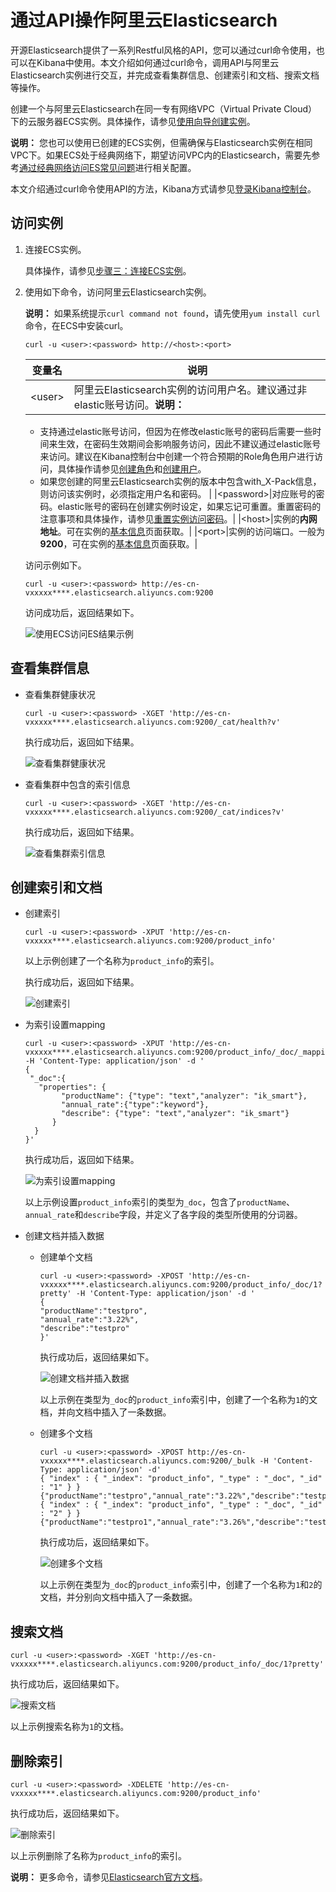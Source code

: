 # 通过API操作阿里云Elasticsearch

开源Elasticsearch提供了一系列Restful风格的API，您可以通过curl命令使用，也可以在Kibana中使用。本文介绍如何通过curl命令，调用API与阿里云Elasticsearch实例进行交互，并完成查看集群信息、创建索引和文档、搜索文档等操作。

创建一个与阿里云Elasticsearch在同一专有网络VPC（Virtual Private Cloud）下的云服务器ECS实例。具体操作，请参见[使用向导创建实例](/intl.zh-CN/实例/创建实例/使用向导创建实例.md)。

**说明：** 您也可以使用已创建的ECS实例，但需确保与Elasticsearch实例在相同VPC下。如果ECS处于经典网络下，期望访问VPC内的Elasticsearch，需要先参考[通过经典网络访问ES常见问题](/intl.zh-CN/Elasticsearch/常见问题/通过经典网络访问ES常见问题.md)进行相关配置。

本文介绍通过curl命令使用API的方法，Kibana方式请参见[登录Kibana控制台](/intl.zh-CN/Elasticsearch/可视化控制/Kibana/登录Kibana控制台.md)。

## 访问实例

1.  连接ECS实例。

    具体操作，请参见[步骤三：连接ECS实例](/intl.zh-CN/快速入门/通过控制台创建实例（详细版）/Linux系统实例快速入门.md)。

2.  使用如下命令，访问阿里云Elasticsearch实例。

    **说明：** 如果系统提示`curl command not found`，请先使用`yum install curl`命令，在ECS中安装curl。

    ```
    curl -u <user>:<password> http://<host>:<port>
    ```

    |变量名|说明|
    |---|--|
    |<user\>|阿里云Elasticsearch实例的访问用户名。建议通过非elastic账号访问。**说明：**

    -   支持通过elastic账号访问，但因为在修改elastic账号的密码后需要一些时间来生效，在密码生效期间会影响服务访问，因此不建议通过elastic账号来访问。建议在Kibana控制台中创建一个符合预期的Role角色用户进行访问，具体操作请参见[创建角色](/intl.zh-CN/访问控制/Kibana角色管理/创建角色.md)和[创建用户](/intl.zh-CN/访问控制/Kibana角色管理/创建用户.md)。
    -   如果您创建的阿里云Elasticsearch实例的版本中包含with\_X-Pack信息，则访问该实例时，必须指定用户名和密码。 |
    |<password\>|对应账号的密码。elastic账号的密码在创建实例时设定，如果忘记可重置。重置密码的注意事项和具体操作，请参见[重置实例访问密码](/intl.zh-CN/Elasticsearch/安全配置/重置实例访问密码.md)。|
    |<host\>|实例的**内网地址**。可在实例的[基本信息](/intl.zh-CN/Elasticsearch/管理实例/查看实例的基本信息.md)页面获取。|
    |<port\>|实例的访问端口。一般为**9200**，可在实例的[基本信息](/intl.zh-CN/Elasticsearch/管理实例/查看实例的基本信息.md)页面获取。|

    访问示例如下。

    ```
    curl -u <user>:<password> http://es-cn-vxxxxx****.elasticsearch.aliyuncs.com:9200
    ```

    访问成功后，返回结果如下。

    ![使用ECS访问ES结果示例](https://static-aliyun-doc.oss-accelerate.aliyuncs.com/assets/img/zh-CN/1869559951/p58858.png)


## 查看集群信息

-   查看集群健康状况

    ```
    curl -u <user>:<password> -XGET 'http://es-cn-vxxxxx****.elasticsearch.aliyuncs.com:9200/_cat/health?v'
    ```

    执行成功后，返回如下结果。

    ![查看集群健康状况](https://static-aliyun-doc.oss-accelerate.aliyuncs.com/assets/img/zh-CN/1869559951/p88445.png)

-   查看集群中包含的索引信息

    ```
    curl -u <user>:<password> -XGET 'http://es-cn-vxxxxx****.elasticsearch.aliyuncs.com:9200/_cat/indices?v'
    ```

    执行成功后，返回如下结果。

    ![查看集群索引信息](https://static-aliyun-doc.oss-accelerate.aliyuncs.com/assets/img/zh-CN/1869559951/p88448.png)


## 创建索引和文档

-   创建索引

    ```
    curl -u <user>:<password> -XPUT 'http://es-cn-vxxxxx****.elasticsearch.aliyuncs.com:9200/product_info'
    ```

    以上示例创建了一个名称为`product_info`的索引。

    执行成功后，返回如下结果。

    ![创建索引](https://static-aliyun-doc.oss-accelerate.aliyuncs.com/assets/img/zh-CN/1869559951/p88449.png)

-   为索引设置mapping

    ```
    curl -u <user>:<password> -XPUT 'http://es-cn-vxxxxx****.elasticsearch.aliyuncs.com:9200/product_info/_doc/_mapping' -H 'Content-Type: application/json' -d '
    {
     "_doc":{
       "properties": {
            "productName": {"type": "text","analyzer": "ik_smart"},
            "annual_rate":{"type":"keyword"},
            "describe": {"type": "text","analyzer": "ik_smart"}
          }
      }
    }'
    ```

    执行成功后，返回如下结果。

    ![为索引设置mapping](https://static-aliyun-doc.oss-accelerate.aliyuncs.com/assets/img/zh-CN/1869559951/p88464.png)

    以上示例设置`product_info`索引的类型为`_doc`，包含了`productName`、`annual_rate`和`describe`字段，并定义了各字段的类型所使用的分词器。

-   创建文档并插入数据
    -   创建单个文档

        ```
        curl -u <user>:<password> -XPOST 'http://es-cn-vxxxxx****.elasticsearch.aliyuncs.com:9200/product_info/_doc/1?pretty' -H 'Content-Type: application/json' -d '
        {
        "productName":"testpro",
        "annual_rate":"3.22%",
        "describe":"testpro"
        }'
        ```

        执行成功后，返回结果如下。

        ![创建文档并插入数据](https://static-aliyun-doc.oss-accelerate.aliyuncs.com/assets/img/zh-CN/1869559951/p88456.png)

        以上示例在类型为`_doc`的`product_info`索引中，创建了一个名称为`1`的文档，并向文档中插入了一条数据。

    -   创建多个文档

        ```
        curl -u <user>:<password> -XPOST http://es-cn-vxxxxx****.elasticsearch.aliyuncs.com:9200/_bulk -H 'Content-Type: application/json' -d'
        { "index" : { "_index": "product_info", "_type" : "_doc", "_id" : "1" } }
        {"productName":"testpro","annual_rate":"3.22%","describe":"testpro"}
        { "index" : { "_index": "product_info", "_type" : "_doc", "_id" : "2" } }
        {"productName":"testpro1","annual_rate":"3.26%","describe":"testpro"}'
        ```

        执行成功后，返回结果如下。

        ![创建多个文档](https://static-aliyun-doc.oss-accelerate.aliyuncs.com/assets/img/zh-CN/7904440161/p212941.png)

        以上示例在类型为`_doc`的`product_info`索引中，创建了一个名称为`1`和`2`的文档，并分别向文档中插入了一条数据。


## 搜索文档

```
curl -u <user>:<password> -XGET 'http://es-cn-vxxxxx****.elasticsearch.aliyuncs.com:9200/product_info/_doc/1?pretty'
```

执行成功后，返回结果如下。

![搜索文档](https://static-aliyun-doc.oss-accelerate.aliyuncs.com/assets/img/zh-CN/1869559951/p88461.png)

以上示例搜索名称为`1`的文档。

## 删除索引

```
curl -u <user>:<password> -XDELETE 'http://es-cn-vxxxxx****.elasticsearch.aliyuncs.com:9200/product_info'
```

执行成功后，返回结果如下。

![删除索引](https://static-aliyun-doc.oss-accelerate.aliyuncs.com/assets/img/zh-CN/1869559951/p88462.png)

以上示例删除了名称为`product_info`的索引。

**说明：** 更多命令，请参见[Elasticsearch官方文档](https://www.elastic.co/guide/en/elasticsearch/reference/current/rest-apis.html)。

